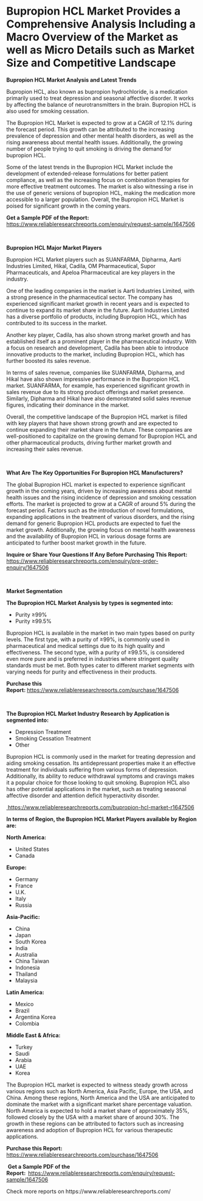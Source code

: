 <p><h1>Bupropion HCL Market Provides a Comprehensive Analysis Including a Macro Overview of the Market as well as Micro Details such as Market Size and Competitive Landscape</h1></p><p><strong>Bupropion HCL Market Analysis and Latest Trends</strong></p>
<p><p>Bupropion HCL, also known as bupropion hydrochloride, is a medication primarily used to treat depression and seasonal affective disorder. It works by affecting the balance of neurotransmitters in the brain. Bupropion HCL is also used for smoking cessation.</p><p>The Bupropion HCL Market is expected to grow at a CAGR of 12.1% during the forecast period. This growth can be attributed to the increasing prevalence of depression and other mental health disorders, as well as the rising awareness about mental health issues. Additionally, the growing number of people trying to quit smoking is driving the demand for bupropion HCL.</p><p>Some of the latest trends in the Bupropion HCL Market include the development of extended-release formulations for better patient compliance, as well as the increasing focus on combination therapies for more effective treatment outcomes. The market is also witnessing a rise in the use of generic versions of bupropion HCL, making the medication more accessible to a larger population. Overall, the Bupropion HCL Market is poised for significant growth in the coming years.</p></p>
<p><strong>Get a Sample PDF of the Report:&nbsp;</strong> <a href="https://www.reliableresearchreports.com/enquiry/request-sample/1647506">https://www.reliableresearchreports.com/enquiry/request-sample/1647506</a></p>
<p>&nbsp;</p>
<p><strong>Bupropion HCL Major Market Players</strong></p>
<p><p>Bupropion HCL Market players such as SUANFARMA, Dipharma, Aarti Industries Limited, Hikal, Cadila, OM Pharmaceutical, Supor Pharmaceuticals, and Apeloa Pharmaceutical are key players in the industry. </p><p>One of the leading companies in the market is Aarti Industries Limited, with a strong presence in the pharmaceutical sector. The company has experienced significant market growth in recent years and is expected to continue to expand its market share in the future. Aarti Industries Limited has a diverse portfolio of products, including Bupropion HCL, which has contributed to its success in the market.</p><p>Another key player, Cadila, has also shown strong market growth and has established itself as a prominent player in the pharmaceutical industry. With a focus on research and development, Cadila has been able to introduce innovative products to the market, including Bupropion HCL, which has further boosted its sales revenue.</p><p>In terms of sales revenue, companies like SUANFARMA, Dipharma, and Hikal have also shown impressive performance in the Bupropion HCL market. SUANFARMA, for example, has experienced significant growth in sales revenue due to its strong product offerings and market presence. Similarly, Dipharma and Hikal have also demonstrated solid sales revenue figures, indicating their dominance in the market.</p><p>Overall, the competitive landscape of the Bupropion HCL market is filled with key players that have shown strong growth and are expected to continue expanding their market share in the future. These companies are well-positioned to capitalize on the growing demand for Bupropion HCL and other pharmaceutical products, driving further market growth and increasing their sales revenue.</p></p>
<p>&nbsp;</p>
<p><strong>What Are The Key Opportunities For Bupropion HCL Manufacturers?</strong></p>
<p><p>The global Bupropion HCL market is expected to experience significant growth in the coming years, driven by increasing awareness about mental health issues and the rising incidence of depression and smoking cessation efforts. The market is projected to grow at a CAGR of around 5% during the forecast period. Factors such as the introduction of novel formulations, expanding applications in the treatment of various disorders, and the rising demand for generic Bupropion HCL products are expected to fuel the market growth. Additionally, the growing focus on mental health awareness and the availability of Bupropion HCL in various dosage forms are anticipated to further boost market growth in the future.</p></p>
<p><strong>Inquire or Share Your Questions If Any Before Purchasing This Report:</strong> <a href="https://www.reliableresearchreports.com/enquiry/pre-order-enquiry/1647506">https://www.reliableresearchreports.com/enquiry/pre-order-enquiry/1647506</a></p>
<p>&nbsp;</p>
<p><strong>Market Segmentation</strong></p>
<p><strong>The Bupropion HCL Market Analysis by types is segmented into:</strong></p>
<p><ul><li>Purity ≥99%</li><li>Purity ≥99.5%</li></ul></p>
<p><p>Bupropion HCL is available in the market in two main types based on purity levels. The first type, with a purity of ≥99%, is commonly used in pharmaceutical and medical settings due to its high quality and effectiveness. The second type, with a purity of ≥99.5%, is considered even more pure and is preferred in industries where stringent quality standards must be met. Both types cater to different market segments with varying needs for purity and effectiveness in their products.</p></p>
<p><strong>Purchase this Report:&nbsp;</strong><a href="https://www.reliableresearchreports.com/purchase/1647506">https://www.reliableresearchreports.com/purchase/1647506</a></p>
<p>&nbsp;</p>
<p><strong>The Bupropion HCL Market Industry Research by Application is segmented into:</strong></p>
<p><ul><li>Depression Treatment</li><li>Smoking Cessation Treatment</li><li>Other</li></ul></p>
<p><p>Bupropion HCL is commonly used in the market for treating depression and aiding smoking cessation. Its antidepressant properties make it an effective treatment for individuals suffering from various forms of depression. Additionally, its ability to reduce withdrawal symptoms and cravings makes it a popular choice for those looking to quit smoking. Bupropion HCL also has other potential applications in the market, such as treating seasonal affective disorder and attention deficit hyperactivity disorder.</p></p>
<p><a href="https://www.reliableresearchreports.com/bupropion-hcl-market-r1647506">&nbsp;https://www.reliableresearchreports.com/bupropion-hcl-market-r1647506</a></p>
<p><strong>In terms of Region, the Bupropion HCL Market Players available by Region are:</strong></p>
<p>
    <p> <strong> North America: </strong>
        <ul>
            <li>United States</li>
            <li>Canada</li>
        </ul>
        </p> 
    <p> <strong> Europe: </strong>
        <ul>
            <li>Germany</li>
            <li>France</li>
            <li>U.K.</li>
            <li>Italy</li>
            <li>Russia</li>
        </ul>
        </p> 
    <p> <strong> Asia-Pacific: </strong>
        <ul>
            <li>China</li>
            <li>Japan</li>
            <li>South Korea</li>
            <li>India</li>
            <li>Australia</li>
            <li>China Taiwan</li>
            <li>Indonesia</li>
            <li>Thailand</li>
            <li>Malaysia</li>
        </ul>
        </p> 
    <p> <strong> Latin America: </strong>
        <ul>
            <li>Mexico</li>
            <li>Brazil</li>
            <li>Argentina Korea</li>
            <li>Colombia</li>
        </ul>
        </p> 
    <p> <strong> Middle East & Africa: </strong>
        <ul>
            <li>Turkey</li>
            <li>Saudi</li>
            <li>Arabia</li>
            <li>UAE</li>
            <li>Korea</li>
        </ul>
    </p>
    </p>
<p><p>The Bupropion HCL market is expected to witness steady growth across various regions such as North America, Asia Pacific, Europe, the USA, and China. Among these regions, North America and the USA are anticipated to dominate the market with a significant market share percentage valuation. North America is expected to hold a market share of approximately 35%, followed closely by the USA with a market share of around 30%. The growth in these regions can be attributed to factors such as increasing awareness and adoption of Bupropion HCL for various therapeutic applications.</p></p>
<p><strong>Purchase this Report: </strong><a href="https://www.reliableresearchreports.com/purchase/1647506">https://www.reliableresearchreports.com/purchase/1647506</a></p>
<p>&nbsp;<strong>Get a Sample PDF of the Report:&nbsp;&nbsp;</strong><a href="https://www.reliableresearchreports.com/enquiry/request-sample/1647506">https://www.reliableresearchreports.com/enquiry/request-sample/1647506</a></p>
<p><strong></strong></p>
<p>Check more reports on https://www.reliableresearchreports.com/</p>